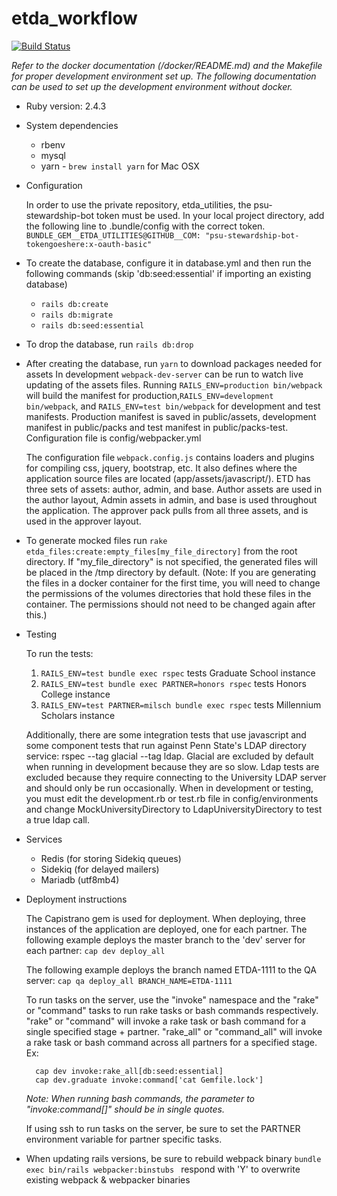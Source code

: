 # etda_workflow

[![Build Status](https://travis-ci.com/psu-stewardship/etda_workflow.svg?token=aQpc68FoUpxpqgvP9XN9&branch=master)](https://travis-ci.com/psu-stewardship/etda_workflow)

*Refer to the docker documentation (/docker/README.md) and the Makefile for proper development environment set up.  The following documentation can be used to set up the development environment without docker.*
* Ruby version: 2.4.3

* System dependencies
  * rbenv 
  * mysql
  * yarn - `brew install yarn` for Mac OSX

* Configuration

    In order to use the private repository, etda_utilities, the psu-stewardship-bot token must be used.  In your local project directory, add the following line to .bundle/config with the correct token.
`BUNDLE_GEM__ETDA_UTILITIES@GITHUB__COM: "psu-stewardship-bot-tokengoeshere:x-oauth-basic"`

* To create the database, configure it in database.yml and then run the following commands (skip 'db:seed:essential' if importing an existing database) 
    * `rails db:create`
    * `rails db:migrate`
    * `rails db:seed:essential`  
    
* To drop the database, run `rails db:drop`

* After creating the database, run `yarn` to download packages needed for assets
  In development `webpack-dev-server` can be run to watch live updating of the assets files.
  Running `RAILS_ENV=production bin/webpack` will build the manifest for production,`RAILS_ENV=development bin/webpack`, and `RAILS_ENV=test bin/webpack` for development and test manifests.  Production manifest is saved in public/assets, development manifest in public/packs and test manifest in public/packs-test.  Configuration file is config/webpacker.yml
  
  The configuration file `webpack.config.js` contains loaders and plugins for compiling css, jquery, bootstrap, etc.  It also defines where the application source files are located (app/assets/javascript/).  ETD has three sets of assets:  author, admin, and base.  Author assets are used in the author layout, Admin assets in admin, and base is used throughout the application.  The approver pack pulls from all three assets, and is used in the approver layout.
  
* To generate mocked files run `rake etda_files:create:empty_files[my_file_directory]` from the root directory.  If "my_file_directory" is not specified, the generated files will be placed in the /tmp directory by default.  (Note: If you are generating the files in a docker container for the first time, you will need to change the permissions of the volumes directories that hold these files in the container.  The permissions should not need to be changed again after this.)

* Testing
 

   To run the tests: 
   1.  `RAILS_ENV=test bundle exec rspec` tests Graduate School instance   
   2.  `RAILS_ENV=test bundle exec PARTNER=honors rspec` tests Honors College instance
   3.  `RAILS_ENV=test PARTNER=milsch bundle exec rspec` tests Millennium Scholars instance

   Additionally, there are some integration tests that use  javascript and some component tests that run against Penn State's LDAP directory service: rspec --tag glacial --tag ldap. Glacial are excluded by default when running in development because they are so slow.  Ldap tests are excluded because they require connecting to the University LDAP server and should only be run occasionally.  When in development or testing, you must edit the development.rb or test.rb file in config/environments and change MockUniversityDirectory to LdapUniversityDirectory to test a true ldap call.

* Services
    
    - Redis (for storing Sidekiq queues)
    - Sidekiq (for delayed mailers)
    - Mariadb (utf8mb4)
    

* Deployment instructions

    The Capistrano gem is used for deployment.
    When deploying, three instances of the application are
    deployed, one for each partner.  The following example deploys the master branch to the 'dev' server for each partner:
    `cap dev deploy_all`
    
    The following example deploys the branch named ETDA-1111 to the QA server:
    `cap qa deploy_all BRANCH_NAME=ETDA-1111`
    
    To run tasks on the server, use the "invoke" namespace and the "rake" or "command" tasks to run rake tasks or bash commands respectively.  "rake" or "command" will invoke a rake task or bash command for a single specified stage + partner.  "rake_all" or "command_all" will invoke a rake task or bash command across all partners for a specified stage.  Ex:
    
        cap dev invoke:rake_all[db:seed:essential]
        cap dev.graduate invoke:command['cat Gemfile.lock']
        
    *Note: When running bash commands, the parameter to "invoke:command[]" should be in single quotes.*
    
    If using ssh to run tasks on the server, be sure to set the PARTNER environment variable for partner specific tasks.
    
* When updating rails versions, be sure to rebuild webpack binary `bundle exec bin/rails webpacker:binstubs
` respond with 'Y' to overwrite existing webpack & webpacker binaries    

 
